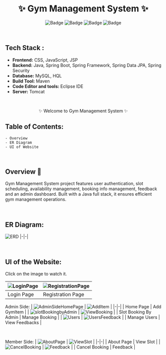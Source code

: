 <h1 align="center">
       ✨  Gym Management System  ✨
</h1>

<div align="center">

![Badge](https://img.shields.io/badge/Tech_Stack-Java-red) ![Badge](https://img.shields.io/badge/JSP-blue) ![Badge](https://img.shields.io/badge/CSS-orange)
 ![Badge](https://img.shields.io/badge/-JS%20-blue)
</div>

<br />

## Tech Stack : 

- **Frontend:** CSS, JavaScript, JSP
- **Backend:** Java, Spring Boot, Spring Framework, Spring Data JPA, Spring Security
- **Database:** MySQL, HQL 
- **Build Tool:** Maven
- **Code Editor and tools:** Eclipse IDE
- **Server:** Tomcat

 <br />

   <p align="center">
    ✨ Welcome to Gym Management System ✨ <br />
 
</p>

   
## Table of Contents:

    - Overview
    - ER Diagram
    - UI of Website

 <br />


## Overview 🔨

Gym Management System project features user authentication, slot scheduling, availability management, booking info management, feedback and an admin dashboard. Built with a Java full stack, it ensures efficient gym management operations.

  <br />

  ## ER Diagram:
![ERD](https://github.com/user-attachments/assets/e4c990b8-5549-4627-ab04-c2c0e6527cf4)
|-|-|

  </br>

## UI of the Website:
  Click on the image to watch it.

| ![LoginPage](https://github.com/user-attachments/assets/f1c05d0a-d29e-4768-8f31-b0560cea067d) | ![RegistrationPage](https://github.com/user-attachments/assets/d644e4a1-d613-4957-b04f-3b09aed6a3a8) |
|-|-|
| Login Page | Registration Page | 

Admin Side:
| ![AdminSideHomePage](https://github.com/user-attachments/assets/b65d4195-4525-490f-801b-5e0c067fe7df) | ![AddItem](https://github.com/user-attachments/assets/a808d285-7e4f-44a5-9b0e-ea0295b81bcd) |
|-|-|
| Home Page | Add GymItem | 
| ![slotBookingbyAdmin](https://github.com/user-attachments/assets/24fdc6cf-28f9-445a-973b-6c500ea467f8) | ![ViewBooking](https://github.com/user-attachments/assets/e868ae24-1f05-48e5-84e7-d19442068896) |
| Slot Booking By Admin | Manage Booking | 
| ![Users](https://github.com/user-attachments/assets/de4c85c9-d2cf-4a25-b4c1-e03f11029c2e) | ![UsersFeedback](https://github.com/user-attachments/assets/ef7e1a18-c0d5-42af-9628-369d775d394a) |
| Manage Users | View Feedbacks | 

</br>

Member Side:
| ![AboutPage](https://github.com/user-attachments/assets/2c6d6331-bf78-46f7-bf3b-5b5befc5c584) | ![ViewSlot](https://github.com/user-attachments/assets/39614c71-fcc3-4279-8c2e-97bd940aaa69) |
|-|-|
| About Page | View Slot | 
| ![CancelBooking](https://github.com/user-attachments/assets/3aba4be3-bf48-47ae-8432-8a9a9212e24f) | ![Feedback](https://github.com/user-attachments/assets/6cc1ab85-e315-46ca-b1f4-a1af14a8c0e5) |
| Cancel Booking | Feedback |

<br/>
